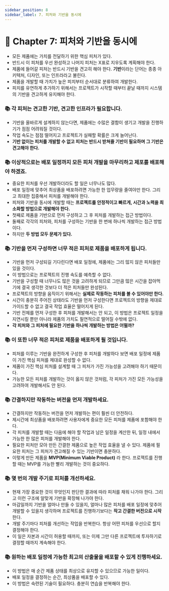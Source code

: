 ```yaml
---
sidebar_position: 8
sidebar_label: 7. 피처와 기반을 동시에
---
```


# 🌈 Chapter 7: 피처와 기반을 동시에
- 모든 제품에는 가치를 전달하기 위한 핵심 피처가 있다.
- 반드시 이 피처를 우선 완성하고 나머지 피처는 X표로 지우도록 계획해야 한다.
- 제품에 들어갈 피처는 반드시 기반을 견고히 해야 한다. **기반**이라는 단어는 종종 아키텍처, 디자인, 또는 인프라라고 불린다.
- 제품을 개발할 때 가치가 높은 피치부터 순서대로 분류하여 개발한다.
- 피치를 유연하게 추가하기 위해서는 프로젝트가 시작할 때부터 끝날 때까지 시스템의 기반을 견고하게 유지해야 한다.

### 📚 각 피처는 견고한 기반, 견고한 인프라가 필요합니다.
- 기반을 올바르게 설계하지 않는다면, 제품에는 수많은 결함이 생기고 개발을 진행하기가 점점 어려워질 것이다.
- 작업 속도는 점점 떨어지고 프로젝트가 실패할 확률은 크게 늘어난다.
- **기반 없이는 피처를 개발할 수 없고 피처는 반드시 받쳐줄 기반이 필요하며 그 기반은 견고해야 한다.**

### 📚 이상적으로는 배포 일정까지 모든 피처 개발을 마무리하고 제포를 배포해야 하겠죠.
- 중요한 피처를 우선 개발하더라도 할 일은 너무나도 많다.
- 배포 일정에 맞추어 최상품을 배포하려면 가능한 한 업무량을 줄여야만 한다. 그리고 최대한 집중해서 피처를 개발해야 한다.
- 피처와 기반을 동시에 개발할 때는 **프로젝트를 안정적이고 빠르게, 시간과 노력을 최소화할 방법으로 개발해야 한다.**
- 첫째로 제품을 기반으로 먼저 구성하고 그 후 피처를 개발하는 접근 방법이다.
- 둘째로 각각의 피처와, 피처를 구성하는 기반을 한 번에 하나씩 개발하는 접근 방법이다.
- 하지만 **두 방법 모두 문제가 있다.**

### 📚 기반을 먼저 구성하면 너무 적은 피처로 제품을 배포하게 됩니다.
- 기반을 먼저 구성되길 기다린다면 배포 일정에, 제품에는 그리 많지 않은 피처들만 있을 것이다.
- 이 방법으로는 프로젝트의 진행 속도를 예측할 수 없다.
- 기반을 구성할 때 너무나도 많은 것을 고려하게 되므로 그만큼 많은 시간을 잡아먹기에 결국 생각한 것보다 더 적은 피처들만 완성된다.
- 프로젝트의 방향을 움직이기 위해서는 **실제로 작동하는 피처를 볼 수 있어야만 한다.**
- 시간이 충분히 주어진 상태라도 기반을 먼저 구성한다면 프로젝트의 방향을 제대로 가이드할 수 없고 결국 작업 효율은 떨어지게 된다.
- 기반 전체를 먼저 구성한 후 피처를 개발해서는 안 되고, 이 방법은 프로젝트 일정을 지연시킬 뿐만 아니라 제품의 가치도 필연적으로 떨어질 수밖에 없다.
- **각 피처와 그 피처에 필요한 기반을 하나씩 개발하는 방법은 어떨까?**

### 📚 이 또한 너무 적은 피처로 제품을 배포하게 될 것입니다.
- 피처를 이루는 기반을 완전하게 구성한 후 피처를 개발하다 보면 배포 일정에 제품이 가진 핵심 피처를 제대로 완성할 수 없다.
- 제품이 가진 핵심 피처를 설계할 때 그 피처가 가진 가능성을 고려해야 하기 때문이다.
- 가능한 모든 피처를 개발하는 것이 옳지 않은 것처럼, 각 피처가 가진 모든 가능성을 고려하여 개발해서도 안 된다.

### 📚 간결하지만 작동하는 버전을 먼저 개발하세요.
- 간결하지만 작동하는 버전을 먼저 개발하는 편이 훨씬 더 안전하다.
- 제시간에 최상품을 배포하려면 사용자에게 중요한 모든 피처를 제품에 포함해야 한다.
- 각 피처를 개발할 때는 다음에 해야 할 작업과 남은 일정을 계산한 뒤, 일정 내에서 가능한 한 많은 피처를 개발해야 한다.
- 필요한 피처만 모아 만든 간결한 제품으로 높은 작업 효율을 낼 수 있다. 제품에 필요한 피처는 그 피처가 견고해질 수 있는 기반이면 충분하다.
- 이렇게 만든 제품을 **MVP(Minimum Viable Product)** 라 한다. 프로젝트를 진행할 때는 MVP를 가능한 빨리 개발하는 것이 중요하다.

### 📚 몇 번의 개발 주기로 피처를 개선하세요.
- 현재 가장 중요한 것이 무엇인지 판단한 결과에 따라 피처를 채워 나가야 한다. 그리고 이런 구조에 알맞게 기반을 확장해 나가야 한다.
- 마감일까지 기반을 얼마나 만들 수 있을지, 얼마나 많은 피처를 배포 일정에 맞추어 개발할 수 있을지 생각하며 프로젝트를 진행하기보다는 **작고 간결한 버전으로 시작**한다.
- 개발 주기마다 피처를 개선하는 작업을 반복한다. 항상 어떤 피처를 우선으로 할지 결정해야 한다.
- 이 일은 자본과 시간이 허용할 때까지, 또는 이제 그만 다른 프로젝트에 투자하기로 결정할 때까지 계속해야 한다.

### 📚 원하는 배포 일정에 가능한 최고의 산출물을 배포할 수 있게 진행하세요.
- 이 방법은 매 순간 제품 상태를 최상으로 유지할 수 있으므로 가능한 일이다.
- 배포 일정을 결정하는 순간, 최상품을 배포할 수 있다.
- 이 방법은 숙련된 기술이 필요하다. 충분히 연습을 반복해야 한다.
